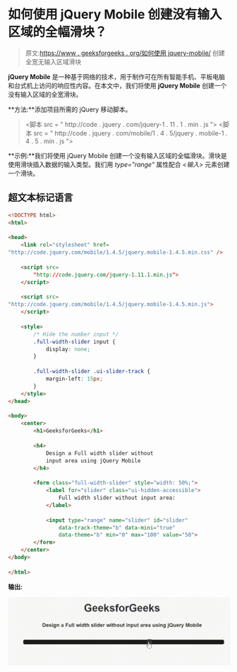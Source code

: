 # 如何使用 jQuery Mobile 创建没有输入区域的全幅滑块？

> 原文:[https://www . geeksforgeeks . org/如何使用 jquery-mobile/](https://www.geeksforgeeks.org/how-to-create-a-full-width-slider-without-input-area-using-jquery-mobile/) 创建全宽无输入区域滑块

**jQuery Mobile** 是一种基于网络的技术，用于制作可在所有智能手机、平板电脑和台式机上访问的响应性内容。在本文中，我们将使用 **jQuery Mobile** 创建一个没有输入区域的全宽滑块。

**方法:**添加项目所需的 jQuery 移动脚本。

> <link rel="”stylesheet”" href="”http://code.jquery.com/mobile/1.4.5/jquery.mobile-1.4.5.min.css”">
> <脚本 src = " http://code . jquery . com/jquery-1 . 11 . 1 . min . js "></脚本>
> <脚本 src = " http://code . jquery . com/mobile/1 . 4 . 5/jquery . mobile-1 . 4 . 5 . min . js "></脚本>

**示例:**我们将使用 jQuery Mobile 创建一个没有输入区域的全幅滑块。滑块是使用滑块插入数据的输入类型。我们用 *type="range"* 属性配合 *<输入>* 元素创建一个滑块。

## 超文本标记语言

```html
<!DOCTYPE html>
<html>

<head>
    <link rel="stylesheet" href=
"http://code.jquery.com/mobile/1.4.5/jquery.mobile-1.4.5.min.css" />

    <script src=
        "http://code.jquery.com/jquery-1.11.1.min.js">
    </script>

    <script src=
"http://code.jquery.com/mobile/1.4.5/jquery.mobile-1.4.5.min.js">
    </script>

    <style>
        /* Hide the number input */
        .full-width-slider input {
            display: none;
        }

        .full-width-slider .ui-slider-track {
            margin-left: 15px;
        }
    </style>
</head>

<body>
    <center>
        <h1>GeeksforGeeks</h1>

        <h4>
            Design a Full width slider without
            input area using jQuery Mobile
        </h4>

        <form class="full-width-slider" style="width: 50%;">
            <label for="slider" class="ui-hidden-accessible">
                Full width slider without input area:
            </label>

            <input type="range" name="slider" id="slider"
                data-track-theme="b" data-mini="true" 
                data-theme="b" min="0" max="100" value="50">
        </form>
    </center>
</body>

</html>
```

**输出:**

![](img/dded5501aa42027bfac1e7558e6ea03b.png)
